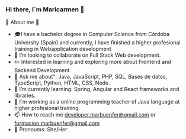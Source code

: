 ### Hi there, I´m Maricarmen 👋


:mega: About me  :loudspeaker:

 - :mortar_board:I have a bachelor degree in Computer Science from Córdoba University (Spain) and currently, I have finished a higher profesional training in Webapplication development 
 - 👯 I’m looking to collaborate on Full Stack Web development. 
 - :pencil2: Interested in learning and exploring more about Frontend and Backend Development.
 - 💬 Ask me about":  Java, JavaScript, PHP, SQL, Bases de datos, TypeScript, Python, HTML, CSS, Node.
 - 🌱 I’m currently learning: Spring, Angular and React frameworks and libraries.
 - 🔭 I´m working as a online programming teacher of Java language at higher profesional training.
 - 📫 How to reach me developer.marbuenfer@gmail.com  or  formacion.marbuenfer@gmail.com
 - :lipstick: Pronoums: She/Her

